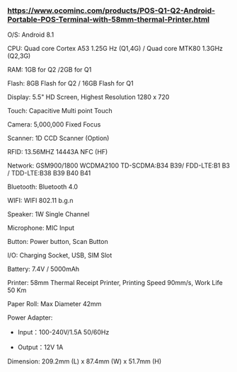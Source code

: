 ### https://www.ocominc.com/products/POS-Q1-Q2-Android-Portable-POS-Terminal-with-58mm-thermal-Printer.html
O/S: Android 8.1

CPU: Quad core Cortex A53 1.25G Hz (Q1,4G) / Quad core MTK80 1.3GHz (Q2,3G)

RAM: 1GB for Q2 /2GB for Q1

Flash: 8GB Flash for Q2 / 16GB Flash for Q1

Display: 5.5" HD Screen, Highest Resolution 1280 x 720

Touch: Capacitive Multi point Touch

Camera: 5,000,000 Fixed Focus

Scanner: 1D CCD Scanner (Option)

RFID: 13.56MHZ 14443A NFC (HF)

Network: GSM900/1800 WCDMA2100 TD-SCDMA:B34 B39/ FDD-LTE:B1 B3 / TDD-LTE:B38 B39 B40 B41

Bluetooth: Bluetooth 4.0

WIFI: WIFI 802.11 b.g.n

Speaker: 1W Single Channel

Microphone: MIC Input

Button: Power button, Scan Button

I/O: Charging Socket, USB, SIM Slot

Battery: 7.4V / 5000mAh

Printer: 58mm Thermal Receipt Printer, Printing Speed 90mm/s, Work Life 50 Km

Paper Roll: Max Diameter 42mm

Power Adapter:

- Input：100-240V/1.5A 50/60Hz

- Output：12V 1A

Dimension: 209.2mm (L) x 87.4mm (W) x 51.7mm (H)
